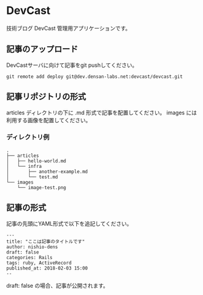 # DevCast

技術ブログ DevCast 管理用アプリケーションです。

## 記事のアップロード

DevCastサーバに向けて記事をgit pushしてください。

```
git remote add deploy git@dev.densan-labs.net:devcast/devcast.git
```

## 記事リポジトリの形式

articles ディレクトリの下に .md 形式で記事を配置してください。
images には利用する画像を配置してください。

### ディレクトリ例

```
.
├── articles
│   ├── hello-world.md
│   └── infra
│       ├── another-example.md
│       └── test.md
└── images
    └── image-test.png
```

## 記事の形式

記事の先頭にYAML形式で以下を追記してください。

```
---
title: "ここは記事のタイトルです"
author: nishio-dens
draft: false
categories: Rails
tags: ruby, ActiveRecord
published_at: 2018-02-03 15:00
--
```

draft: false の場合、記事が公開されます。

